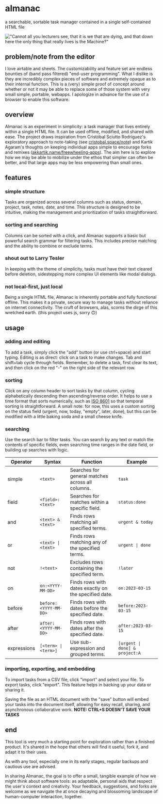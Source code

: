 # almanac
a searchable, sortable task manager contained in a single self-contained HTML file

!["Cannot all you lecturers see, that it is we that are dying, and that down here the only thing that really lives is the Machine?"](https://media.tone.support/images/repos/almanac.gif)

## problem/note from the editor

I love airtable and sheets. The customizability and feature set are endless bounties of (band pass filtered) "end-user programming". What I dislike is they are incredibly complex pieces of software and extremely opaque as to their internal function. This is a (very) simple proof of concept around whether or not it may be able to replace some of those system with very small simple, portable, webapps. I apologize in advance for the use of a browser to enable this software.

## overview
Almanac is an experiment in simplicity: a task manager that lives entirely within a single HTML file. It can be used offline, modified, and shared with ease. The project draws inspiration from Cristóbal Sciutto Rodríguez's exploratory approach to note-taking (see [cristobal.space/note](https://cristobal.space/note)) and Kartik Agaram's thoughts on keeping individual apps simple to encourage forks and remixes ([akkartik.name/freewheeling-apps](https://akkartik.name/freewheeling-apps)). The aim here is to explore how we may be able to mobilize under the ethos that simpler can often be better, and that large apps may be less empowering than small ones.

## features

### simple structure
Tasks are organized across several columns such as status, domain, project, task, notes, date, and time. This structure is designed to be intuitive, making the management and prioritization of tasks straightforward.

### sorting and searching
Columns can be sorted with a click, and Almanac supports a basic but powerful search grammar for filtering tasks. This includes precise matching and the ability to combine or exclude terms.

### shout out to Larry Tesler
In keeping with the theme of simplicity, tasks must have their text cleared before deletion, sidestepping more complex UI elements like modal dialogs.

### not local-first, just local
Being a single HTML file, Almanac is inherently portable and fully functional offline. This makes it a private, secure way to manage tasks without reliance on internet connectivity. The cruft of browsers, alas, scorns the dirge of this wretched earth. (this project uses js, sorry 🙃)

## usage

### adding and editing
To add a task, simply click the "add" button (or use ctrl+space) and start typing. Editing is as direct: click on a task to make changes. Tab and shift+tab cycle through fields. Remember, to delete a task, first clear its text, and then click on the red "-" on the right side of the relevant row.

### sorting
Click on any column header to sort tasks by that column, cycling alphabetically descending then ascending/reverse order. It helps to use a time format that sorts numerically, such as [ISO 8601](https://en.wikipedia.org/wiki/ISO_8601) so that temporal sorting is straightforward. A small note: for now, this uses a custom sorting on the status field (urgent, now, today, "empty", later, done), but this can be modified with a little baking soda and a small cheese knife.

### searching
Use the search bar to filter tasks. You can search by any text or match the contents of specific fields, even searching time ranges in the date field, or building up searches with logic.

| Operator    | Syntax                   | Function                                                  | Example                        |
|-------------|--------------------------|-----------------------------------------------------------|--------------------------------|
| simple      | `<text>`                 | Searches for general matches across all columns.          | `task`                         |
| field       | `<field>:<text>`         | Searches for matches within a specific field.             | `status:done`                  |
| and         | `<text> & <text>`        | Finds rows matching all specified terms.                  | `urgent & today`               |
| or          | `<text> \| <text>`       | Finds rows matching any of the specified terms.           | `urgent \| done`               |
| not         | `!<text>`                | Excludes rows containing the specified term.              | `!later`                       |
| on          | `on:<YYYY-MM-DD>`        | Finds rows with dates exactly on the specified date.      | `on:2023-03-15`                |
| before      | `before:<YYYY-MM-DD>`    | Finds rows with dates before the specified date.          | `before:2023-03-15`            |
| after       | `after:<YYYY-MM-DD>`     | Finds rows with dates after the specified date.           | `after:2023-03-15`             |
| expressions | `[<term> \| <term>]`     | Use sub-expression and grouped terms.                     | `[urgent \| done] & project:A` |

### importing, exporting, and embedding
To import tasks from a CSV file, click "import" and select your file. To export tasks, click "export". This feature helps in backing up your data or sharing it.

Saving the file as an HTML document with the "save" button will embed your tasks into the document itself, allowing for easy recall, sharing, and asynchronous collaborative work. **NOTE: CTRL+S DOESN'T SAVE YOUR TASKS**

## end
This tool is very much a starting point for exploration rather than a finished product. It's shared in the hope that others will find it useful, fork it, and adapt it to their uses.

As with any tool, especially one in its early stages, regular backups and cautious use are advised. 

In sharing Almanac, the goal is to offer a small, tangible example of how we might think about software tools: as adaptable, personal aids that respect the user's context and creativity. Your feedback, suggestions, and forks are welcome as we navigate the at once decaying and blossoming landscape of human-computer interaction, together.

